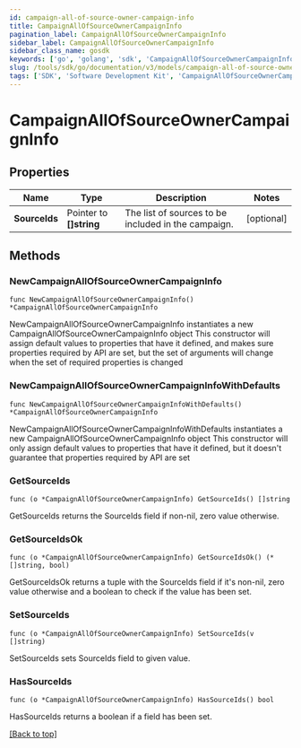 ```yaml
---
id: campaign-all-of-source-owner-campaign-info
title: CampaignAllOfSourceOwnerCampaignInfo
pagination_label: CampaignAllOfSourceOwnerCampaignInfo
sidebar_label: CampaignAllOfSourceOwnerCampaignInfo
sidebar_class_name: gosdk
keywords: ['go', 'golang', 'sdk', 'CampaignAllOfSourceOwnerCampaignInfo'] 
slug: /tools/sdk/go/documentation/v3/models/campaign-all-of-source-owner-campaign-info
tags: ['SDK', 'Software Development Kit', 'CampaignAllOfSourceOwnerCampaignInfo']
---
```


# CampaignAllOfSourceOwnerCampaignInfo

## Properties

Name | Type | Description | Notes
------------ | ------------- | ------------- | -------------
**SourceIds** | Pointer to **[]string** | The list of sources to be included in the campaign. | [optional] 

## Methods

### NewCampaignAllOfSourceOwnerCampaignInfo

`func NewCampaignAllOfSourceOwnerCampaignInfo() *CampaignAllOfSourceOwnerCampaignInfo`

NewCampaignAllOfSourceOwnerCampaignInfo instantiates a new CampaignAllOfSourceOwnerCampaignInfo object
This constructor will assign default values to properties that have it defined,
and makes sure properties required by API are set, but the set of arguments
will change when the set of required properties is changed

### NewCampaignAllOfSourceOwnerCampaignInfoWithDefaults

`func NewCampaignAllOfSourceOwnerCampaignInfoWithDefaults() *CampaignAllOfSourceOwnerCampaignInfo`

NewCampaignAllOfSourceOwnerCampaignInfoWithDefaults instantiates a new CampaignAllOfSourceOwnerCampaignInfo object
This constructor will only assign default values to properties that have it defined,
but it doesn't guarantee that properties required by API are set

### GetSourceIds

`func (o *CampaignAllOfSourceOwnerCampaignInfo) GetSourceIds() []string`

GetSourceIds returns the SourceIds field if non-nil, zero value otherwise.

### GetSourceIdsOk

`func (o *CampaignAllOfSourceOwnerCampaignInfo) GetSourceIdsOk() (*[]string, bool)`

GetSourceIdsOk returns a tuple with the SourceIds field if it's non-nil, zero value otherwise
and a boolean to check if the value has been set.

### SetSourceIds

`func (o *CampaignAllOfSourceOwnerCampaignInfo) SetSourceIds(v []string)`

SetSourceIds sets SourceIds field to given value.

### HasSourceIds

`func (o *CampaignAllOfSourceOwnerCampaignInfo) HasSourceIds() bool`

HasSourceIds returns a boolean if a field has been set.


[[Back to top]](#) 


